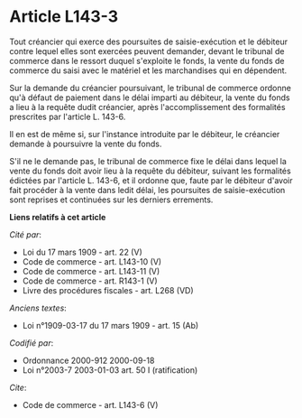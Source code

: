# Article L143-3

Tout créancier qui exerce des poursuites de saisie-exécution et le débiteur contre lequel elles sont exercées peuvent
demander, devant le tribunal de commerce dans le ressort duquel s'exploite le fonds, la vente du fonds de commerce du saisi
avec le matériel et les marchandises qui en dépendent. 

Sur la demande du créancier poursuivant, le tribunal de commerce ordonne qu'à défaut de paiement dans le délai imparti au
débiteur, la vente du fonds a lieu à la requête dudit créancier, après l'accomplissement des formalités prescrites par
l'article L. 143-6. 

Il en est de même si, sur l'instance introduite par le débiteur, le créancier demande à poursuivre la vente du fonds. 

S'il ne le demande pas, le tribunal de commerce fixe le délai dans lequel la vente du fonds doit avoir lieu à la requête du
débiteur, suivant les formalités édictées par l'article L. 143-6, et il ordonne que, faute par le débiteur d'avoir fait
procéder à la vente dans ledit délai, les poursuites de saisie-exécution sont reprises et continuées sur les derniers
errements.

**Liens relatifs à cet article**

_Cité par_:

  - Loi du 17 mars 1909 - art. 22 (V)
  - Code de commerce - art. L143-10 (V)
  - Code de commerce - art. L143-11 (V)
  - Code de commerce - art. R143-1 (V)
  - Livre des procédures fiscales - art. L268 (VD)

_Anciens textes_:

  - Loi n°1909-03-17 du 17 mars 1909 - art. 15 (Ab)

_Codifié par_:

  - Ordonnance 2000-912 2000-09-18
  - Loi n°2003-7 2003-01-03 art. 50 I (ratification)

_Cite_:

  - Code de commerce - art. L143-6 (V)
